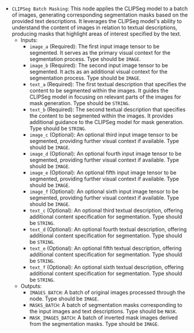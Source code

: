- `CLIPSeg Batch Masking`: This node applies the CLIPSeg model to a batch of images, generating corresponding segmentation masks based on the provided text descriptions. It leverages the CLIPSeg model's ability to understand the content of images in relation to textual descriptions, producing masks that highlight areas of interest specified by the text.
    - Inputs:
        - `image_a` (Required): The first input image tensor to be segmented. It serves as the primary visual context for the segmentation process. Type should be `IMAGE`.
        - `image_b` (Required): The second input image tensor to be segmented. It acts as an additional visual context for the segmentation process. Type should be `IMAGE`.
        - `text_a` (Required): The first textual description that specifies the content to be segmented within the images. It guides the CLIPSeg model in focusing on relevant parts of the images for mask generation. Type should be `STRING`.
        - `text_b` (Required): The second textual description that specifies the content to be segmented within the images. It provides additional guidance to the CLIPSeg model for mask generation. Type should be `STRING`.
        - `image_c` (Optional): An optional third input image tensor to be segmented, providing further visual context if available. Type should be `IMAGE`.
        - `image_d` (Optional): An optional fourth input image tensor to be segmented, providing further visual context if available. Type should be `IMAGE`.
        - `image_e` (Optional): An optional fifth input image tensor to be segmented, providing further visual context if available. Type should be `IMAGE`.
        - `image_f` (Optional): An optional sixth input image tensor to be segmented, providing further visual context if available. Type should be `IMAGE`.
        - `text_c` (Optional): An optional third textual description, offering additional content specification for segmentation. Type should be `STRING`.
        - `text_d` (Optional): An optional fourth textual description, offering additional content specification for segmentation. Type should be `STRING`.
        - `text_e` (Optional): An optional fifth textual description, offering additional content specification for segmentation. Type should be `STRING`.
        - `text_f` (Optional): An optional sixth textual description, offering additional content specification for segmentation. Type should be `STRING`.
    - Outputs:
        - `IMAGES_BATCH`: A batch of original images processed through the node. Type should be `IMAGE`.
        - `MASKS_BATCH`: A batch of segmentation masks corresponding to the input images and text descriptions. Type should be `MASK`.
        - `MASK_IMAGES_BATCH`: A batch of inverted mask images derived from the segmentation masks. Type should be `IMAGE`.
